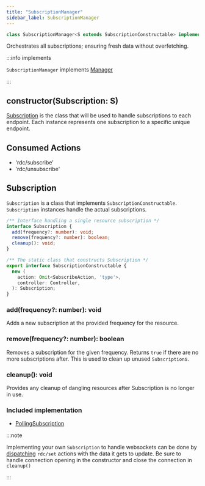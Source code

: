 ```yaml
---
title: "SubscriptionManager"
sidebar_label: SubscriptionManager
---
```


```typescript
class SubscriptionManager<S extends SubscriptionConstructable> implements Manager
```

Orchestrates all subscriptions; ensuring fresh data without overfetching.

:::info implements

`SubscriptionManager` implements [Manager](./Manager.md)

:::

## constructor(Subscription: S)

[Subscription](#subscription) is the class that will be used to handle subscriptions to each endpoint.
Each instance represents one subscription to a specific unique endpoint.

## Consumed Actions

- 'rdc/subscribe'
- 'rdc/unsubscribe'

## Subscription

`Subscription` is a class that implements `SubscriptionConstructable`. `Subscription` instances
handle the actual subscriptions.

```typescript
/** Interface handling a single resource subscription */
interface Subscription {
  add(frequency?: number): void;
  remove(frequency?: number): boolean;
  cleanup(): void;
}

/** The static class that constructs Subscription */
export interface SubscriptionConstructable {
  new (
    action: Omit<SubscribeAction, 'type'>,
    controller: Controller,
  ): Subscription;
}
```

### add(frequency?: number): void

Adds a new subscription at the provided frequency for the resource.

### remove(frequency?: number): boolean

Removes a subscription for the given frequency. Returns `true` if there are no
more subscriptions after. This is used to clean up unused `Subscription`s.

### cleanup(): void

Provides any cleanup of dangling resources after Subscription is no longer in use.

### Included implementation

* [PollingSubscription](./PollingSubscription)

:::note

Implementing your own `Subscription` to handle websockets can be done by
[dispatching](./Controller.md#set) `rdc/set` actions with the data it gets to update.
Be sure to handle connection opening in the constructor and close the connection
in `cleanup()`

:::
